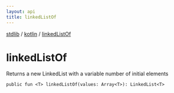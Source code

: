 ```yaml
---
layout: api
title: linkedListOf
---
```

[stdlib](../index.md) / [kotlin](index.md) / [linkedListOf](linkedListOf.md)

# linkedListOf
Returns a new LinkedList with a variable number of initial elements
```
public fun <T> linkedListOf(values: Array<T>): LinkedList<T>
```
